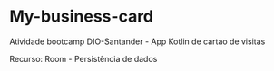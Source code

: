 # My-business-card

Atividade bootcamp DIO-Santander - App Kotlin de cartao de visitas

Recurso: Room - Persistência de dados
